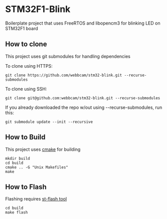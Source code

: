 # STM32F1-Blink
Boilerplate project that uses FreeRTOS and libopencm3 for blinking LED on STM32F1 board

## How to clone
This project uses git submodules for handling dependencies

To clone using HTTPS:
```
git clone https://github.com/webbcam/stm32-blink.git --recurse-submodules
```

To clone using SSH:
```
git clone git@github.com:webbcam/stm32-blink.git --recurse-submodules
```

If you already downloaded the repo w/out using --recurse-submodules, run this:
```
git submodule update --init --recursive
```

## How to Build
This project uses [cmake](https://cmake.org/) for building
```
mkdir build
cd build
cmake .. -G "Unix Makefiles"
make
```

## How to Flash
Flashing requires [st-flash tool](https://github.com/stlink-org/stlink)
```
cd build
make flash
```
